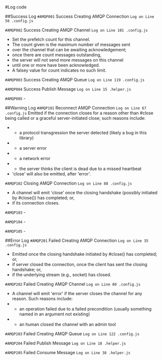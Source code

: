 #Log code

##Success Log
`#AMQP001` Success Creating AMQP Connection `Log on Line 50 .config.js`

`#AMQP002` Success Creating AMQP Channel `Log on Line 101 .config.js`
* Set the prefetch count for this channel. 
* The count given is the maximum number of messages sent 
* over the channel that can be awaiting acknowledgement; 
* once there are count messages outstanding, 
* the server will not send more messages on this channel 
* until one or more have been acknowledged. 
* A falsey value for count indicates no such limit.

`#AMQP003` Success Creating AMQP Queue `Log on Line 119 .config.js`

`#AMQP004` Success Publish Message `Log on Line 15 .helper.js`

`#AMQP005` -

##Warning Log
`#AMQP101` Reconnect AMQP Connection `Log on Line 67 .config.js`
Emitted if the connection closes for a reason other than #close being called or a graceful server-initiated close; such reasons include:
* - a protocol transgression the server detected (likely a bug in this library)
* - a server error
* - a network error
* - the server thinks the client is dead due to a missed heartbeat
* 'close' will also be emitted, after 'error'.

`#AMQP102` Closing AMQP Connection `Log on Line 88 .config.js`
* A channel will emit 'close' once the closing handshake (possibly initiated by #close()) has completed; or, 
* if its connection closes.

`#AMQP103` -

`#AMQP104` -

`#AMQP105` -


##Error Log
`#AMQP201` Failed Creating AMQP Connection `Log on Line 35 .config.js`
* Emitted once the closing handshake initiated by #close() has completed; or, 
* if server closed the connection, once the client has sent the closing handshake; or, 
* if the underlying stream (e.g., socket) has closed.

`#AMQP202` Failed Creating AMQP Channel `Log on Line 80 .config.js`
* A channel will emit 'error' if the server closes the channel for any reason. Such reasons include:
* - an operation failed due to a failed precondition (usually something named in an argument not existing)
* - an human closed the channel with an admin tool

`#AMQP203` Failed Creating AMQP Queue `Log on Line 122 .config.js`

`#AMQP204` Failed Publish Message `Log on Line 18 .helper.js`

`#AMQP205` Failed Consume Message `Log on Line 38 .helper.js`

